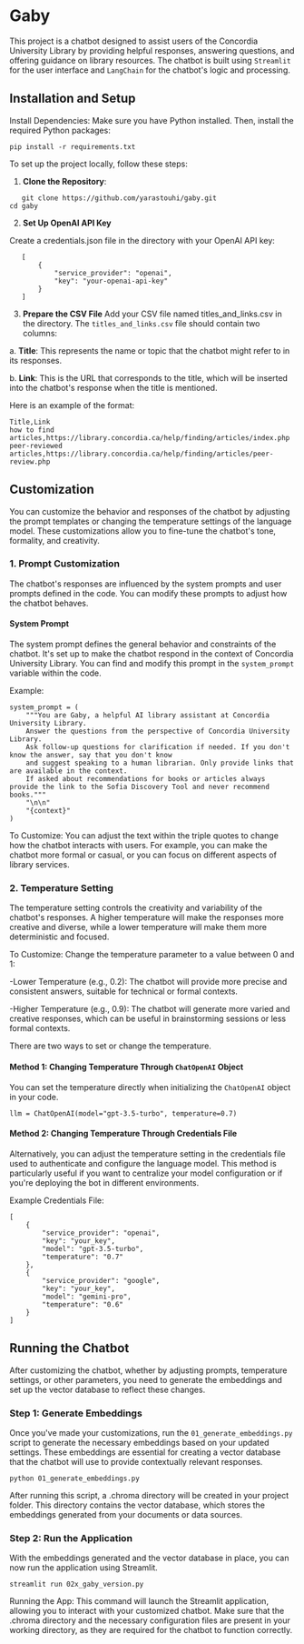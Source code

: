 # Gaby
This project is a chatbot designed to assist users of the Concordia University Library by providing helpful responses, answering questions, and offering guidance on library resources. The chatbot is built using `Streamlit` for the user interface and `LangChain` for the chatbot's logic and processing.
## Installation and Setup
Install Dependencies:
Make sure you have Python installed. Then, install the required Python packages:
```
pip install -r requirements.txt
```
To set up the project locally, follow these steps:

1. **Clone the Repository**:
```
   git clone https://github.com/yarastouhi/gaby.git
cd gaby
```
2. **Set Up OpenAI API Key**

Create a credentials.json file in the directory with your OpenAI API key:
```
   [
       {
           "service_provider": "openai",
           "key": "your-openai-api-key"
       }
   ]
```
3. **Prepare the CSV File**
Add your CSV file named titles_and_links.csv in the directory.
The `titles_and_links.csv` file should contain two columns:
  
  a. **Title**: This represents the name or topic that the chatbot might refer to in its responses.
  
  b. **Link**: This is the URL that corresponds to the title, which will be inserted into the chatbot's response when the title is mentioned.

Here is an example of the format:
```
Title,Link
how to find articles,https://library.concordia.ca/help/finding/articles/index.php
peer-reviewed articles,https://library.concordia.ca/help/finding/articles/peer-review.php
```
## Customization

You can customize the behavior and responses of the chatbot by adjusting the prompt templates or changing the temperature settings of the language model. These customizations allow you to fine-tune the chatbot's tone, formality, and creativity.

### 1. Prompt Customization

The chatbot's responses are influenced by the system prompts and user prompts defined in the code. You can modify these prompts to adjust how the chatbot behaves.

#### System Prompt

The system prompt defines the general behavior and constraints of the chatbot. It's set up to make the chatbot respond in the context of Concordia University Library. You can find and modify this prompt in the `system_prompt` variable within the code.

Example:
```
system_prompt = (
    """You are Gaby, a helpful AI library assistant at Concordia University Library. 
    Answer the questions from the perspective of Concordia University Library. 
    Ask follow-up questions for clarification if needed. If you don't know the answer, say that you don't know 
    and suggest speaking to a human librarian. Only provide links that are available in the context.
    If asked about recommendations for books or articles always provide the link to the Sofia Discovery Tool and never recommend books."""
    "\n\n"
    "{context}"
)
```
To Customize: You can adjust the text within the triple quotes to change how the chatbot interacts with users. For example, you can make the chatbot more formal or casual, or you can focus on different aspects of library services.

### 2. Temperature Setting

The temperature setting controls the creativity and variability of the chatbot's responses. A higher temperature will make the responses more creative and diverse, while a lower temperature will make them more deterministic and focused. 

To Customize: Change the temperature parameter to a value between 0 and 1:

  -Lower Temperature (e.g., 0.2): The chatbot will provide more precise and consistent answers, suitable for technical or formal contexts.
  
  -Higher Temperature (e.g., 0.9): The chatbot will generate more varied and creative responses, which can be useful in brainstorming sessions or less formal contexts.
  
There are two ways to set or change the temperature.

#### Method 1: Changing Temperature Through `ChatOpenAI` Object

You can set the temperature directly when initializing the `ChatOpenAI` object in your code.
```
llm = ChatOpenAI(model="gpt-3.5-turbo", temperature=0.7)
```

#### Method 2: Changing Temperature Through Credentials File
Alternatively, you can adjust the temperature setting in the credentials file used to authenticate and configure the language model. This method is particularly useful if you want to centralize your model configuration or if you're deploying the bot in different environments.

Example Credentials File:
```
[
    {
        "service_provider": "openai",
        "key": "your_key",
        "model": "gpt-3.5-turbo",
        "temperature": "0.7"
    },
    {
        "service_provider": "google",
        "key": "your_key",
        "model": "gemini-pro",
        "temperature": "0.6"
    }
]
```
## Running the Chatbot

After customizing the chatbot, whether by adjusting prompts, temperature settings, or other parameters, you need to generate the embeddings and set up the vector database to reflect these changes.

### Step 1: Generate Embeddings

Once you've made your customizations, run the `01_generate_embeddings.py` script to generate the necessary embeddings based on your updated settings. These embeddings are essential for creating a vector database that the chatbot will use to provide contextually relevant responses.

```
python 01_generate_embeddings.py
```
After running this script, a .chroma directory will be created in your project folder. This directory contains the vector database, which stores the embeddings generated from your documents or data sources.

### Step 2: Run the Application

With the embeddings generated and the vector database in place, you can now run the application using Streamlit.

```
streamlit run 02x_gaby_version.py
```

Running the App: This command will launch the Streamlit application, allowing you to interact with your customized chatbot. Make sure that the .chroma directory and the necessary configuration files are present in your working directory, as they are required for the chatbot to function correctly.
